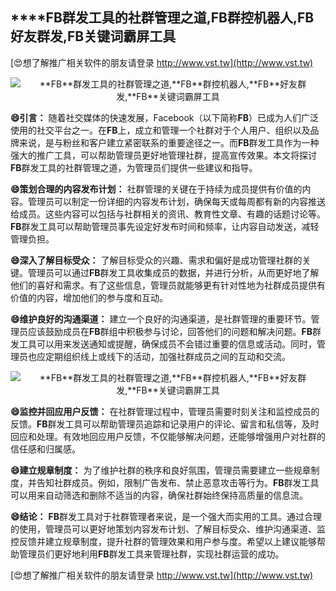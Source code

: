 ## ****FB**群发工具的社群管理之道,**FB**群控机器人,**FB**好友群发,**FB**关键词霸屏工具**

[😍想了解推广相关软件的朋友请登录 http://www.vst.tw](http://www.vst.tw)

 <center><img src="https://vst.tw/MP4/tuiguang/png/7.png" alt="**FB**群发工具的社群管理之道,**FB**群控机器人,**FB**好友群发,**FB**关键词霸屏工具"></center>

**😄引言：**
随着社交媒体的快速发展，Facebook（以下简称**FB**）已成为人们广泛使用的社交平台之一。在**FB**上，成立和管理一个社群对于个人用户、组织以及品牌来说，是与粉丝和客户建立紧密联系的重要途径之一。而**FB**群发工具作为一种强大的推广工具，可以帮助管理员更好地管理社群，提高宣传效果。本文将探讨**FB**群发工具的社群管理之道，为管理员们提供一些建议和指导。

**😄策划合理的内容发布计划：**
社群管理的关键在于持续为成员提供有价值的内容。管理员可以制定一份详细的内容发布计划，确保每天或每周都有新的内容推送给成员。这些内容可以包括与社群相关的资讯、教育性文章、有趣的话题讨论等。**FB**群发工具可以帮助管理员事先设定好发布时间和频率，让内容自动发送，减轻管理负担。

**😄深入了解目标受众：**
了解目标受众的兴趣、需求和偏好是成功管理社群的关键。管理员可以通过**FB**群发工具收集成员的数据，并进行分析，从而更好地了解他们的喜好和需求。有了这些信息，管理员就能够更有针对性地为社群成员提供有价值的内容，增加他们的参与度和互动。

**😄维护良好的沟通渠道：**
建立一个良好的沟通渠道，是社群管理的重要环节。管理员应该鼓励成员在**FB**群组中积极参与讨论，回答他们的问题和解决问题。**FB**群发工具可以用来发送通知或提醒，确保成员不会错过重要的信息或活动。同时，管理员也应定期组织线上或线下的活动，加强社群成员之间的互动和交流。

 <center><img src="https://vst.tw/MP4/tuiguang/png/3.png" alt="**FB**群发工具的社群管理之道,**FB**群控机器人,**FB**好友群发,**FB**关键词霸屏工具"></center>

**😄监控并回应用户反馈：**
在社群管理过程中，管理员需要时刻关注和监控成员的反馈。**FB**群发工具可以帮助管理员追踪和记录用户的评论、留言和私信等，及时回应和处理。有效地回应用户反馈，不仅能够解决问题，还能够增强用户对社群的信任感和归属感。

**😄建立规章制度：**
为了维护社群的秩序和良好氛围，管理员需要建立一些规章制度，并告知社群成员。例如，限制广告发布、禁止恶意攻击等行为。**FB**群发工具可以用来自动筛选和删除不适当的内容，确保社群始终保持高质量的信息流。

**😄结论：**
**FB**群发工具对于社群管理者来说，是一个强大而实用的工具。通过合理的使用，管理员可以更好地策划内容发布计划、了解目标受众、维护沟通渠道、监控反馈并建立规章制度，提升社群的管理效果和用户参与度。希望以上建议能够帮助管理员们更好地利用**FB**群发工具来管理社群，实现社群运营的成功。

[😍想了解推广相关软件的朋友请登录 http://www.vst.tw](http://www.vst.tw)




